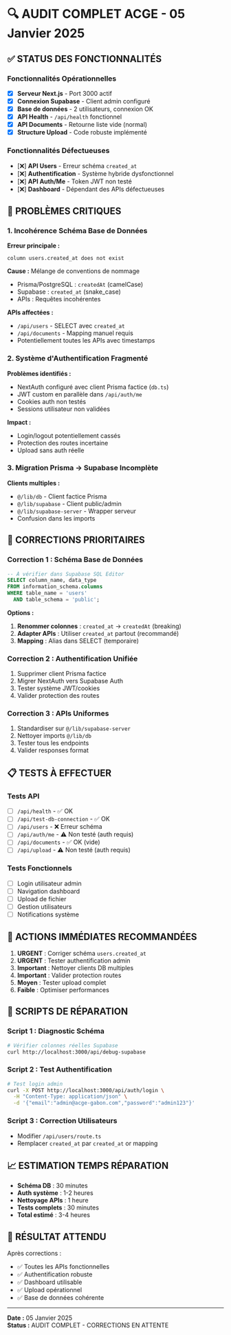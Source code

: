 # 🔍 AUDIT COMPLET ACGE - 05 Janvier 2025

## ✅ STATUS DES FONCTIONNALITÉS

### Fonctionnalités Opérationnelles
- [x] **Serveur Next.js** - Port 3000 actif
- [x] **Connexion Supabase** - Client admin configuré 
- [x] **Base de données** - 2 utilisateurs, connexion OK
- [x] **API Health** - `/api/health` fonctionnel
- [x] **API Documents** - Retourne liste vide (normal)
- [x] **Structure Upload** - Code robuste implémenté

### Fonctionnalités Défectueuses  
- [❌] **API Users** - Erreur schéma `created_at`
- [❌] **Authentification** - Système hybride dysfonctionnel
- [❌] **API Auth/Me** - Token JWT non testé
- [❌] **Dashboard** - Dépendant des APIs défectueuses

## 🚨 PROBLÈMES CRITIQUES

### 1. Incohérence Schéma Base de Données

**Erreur principale :**
```
column users.created_at does not exist
```

**Cause :** Mélange de conventions de nommage
- Prisma/PostgreSQL : `createdAt` (camelCase)
- Supabase : `created_at` (snake_case) 
- APIs : Requêtes incohérentes

**APIs affectées :**
- `/api/users` - SELECT avec `created_at`
- `/api/documents` - Mapping manuel requis
- Potentiellement toutes les APIs avec timestamps

### 2. Système d'Authentification Fragmenté

**Problèmes identifiés :**
- NextAuth configuré avec client Prisma factice (`db.ts`)
- JWT custom en parallèle dans `/api/auth/me`
- Cookies auth non testés
- Sessions utilisateur non validées

**Impact :** 
- Login/logout potentiellement cassés
- Protection des routes incertaine
- Upload sans auth réelle

### 3. Migration Prisma → Supabase Incomplète

**Clients multiples :**
- `@/lib/db` - Client factice Prisma
- `@/lib/supabase` - Client public/admin
- `@/lib/supabase-server` - Wrapper serveur
- Confusion dans les imports

## 🔧 CORRECTIONS PRIORITAIRES

### Correction 1 : Schéma Base de Données
```sql
-- À vérifier dans Supabase SQL Editor
SELECT column_name, data_type 
FROM information_schema.columns 
WHERE table_name = 'users' 
  AND table_schema = 'public';
```

**Options :**
1. **Renommer colonnes** : `created_at` → `createdAt` (breaking)
2. **Adapter APIs** : Utiliser `created_at` partout (recommandé)
3. **Mapping** : Alias dans SELECT (temporaire)

### Correction 2 : Authentification Unifiée
1. Supprimer client Prisma factice
2. Migrer NextAuth vers Supabase Auth
3. Tester système JWT/cookies
4. Valider protection des routes

### Correction 3 : APIs Uniformes
1. Standardiser sur `@/lib/supabase-server`
2. Nettoyer imports `@/lib/db`
3. Tester tous les endpoints
4. Valider responses format

## 📋 TESTS À EFFECTUER

### Tests API
- [ ] `/api/health` - ✅ OK
- [ ] `/api/test-db-connection` - ✅ OK
- [ ] `/api/users` - ❌ Erreur schéma
- [ ] `/api/auth/me` - ⚠️  Non testé (auth requis)
- [ ] `/api/documents` - ✅ OK (vide)
- [ ] `/api/upload` - ⚠️  Non testé (auth requis)

### Tests Fonctionnels
- [ ] Login utilisateur admin
- [ ] Navigation dashboard
- [ ] Upload de fichier
- [ ] Gestion utilisateurs
- [ ] Notifications système

## 🚀 ACTIONS IMMÉDIATES RECOMMANDÉES

1. **URGENT** : Corriger schéma `users.created_at`
2. **URGENT** : Tester authentification admin
3. **Important** : Nettoyer clients DB multiples
4. **Important** : Valider protection routes
5. **Moyen** : Tester upload complet
6. **Faible** : Optimiser performances

## 🔧 SCRIPTS DE RÉPARATION

### Script 1 : Diagnostic Schéma
```bash
# Vérifier colonnes réelles Supabase
curl http://localhost:3000/api/debug-supabase
```

### Script 2 : Test Authentification  
```bash
# Test login admin
curl -X POST http://localhost:3000/api/auth/login \
  -H "Content-Type: application/json" \
  -d '{"email":"admin@acge-gabon.com","password":"admin123"}'
```

### Script 3 : Correction Utilisateurs
- Modifier `/api/users/route.ts`
- Remplacer `created_at` par `created_at` or mapping

## 📈 ESTIMATION TEMPS RÉPARATION

- **Schéma DB** : 30 minutes
- **Auth système** : 1-2 heures  
- **Nettoyage APIs** : 1 heure
- **Tests complets** : 30 minutes
- **Total estimé** : 3-4 heures

## 🎯 RÉSULTAT ATTENDU

Après corrections :
- ✅ Toutes les APIs fonctionnelles
- ✅ Authentification robuste  
- ✅ Dashboard utilisable
- ✅ Upload opérationnel
- ✅ Base de données cohérente

---

**Date :** 05 Janvier 2025  
**Status :** AUDIT COMPLET - CORRECTIONS EN ATTENTE
